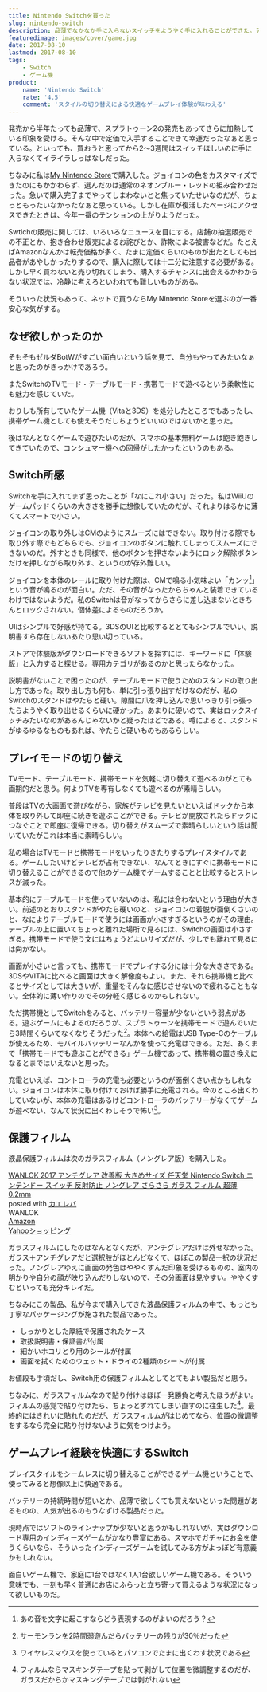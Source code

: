 ```yaml
---
title: Nintendo Switchを買った
slug: nintendo-switch
description: 品薄でなかなか手に入らないスイッチをようやく手に入れることができた。テレビの大画面で遊びながら、家族がテレビを見たいと言ったら、即座に携帯モードに切り替えてプレイを続行できる。このゲーム体験が快適すぎて素晴らしい。
featuredimage: images/cover/game.jpg
date: 2017-08-10
lastmod: 2017-08-10
tags: 
    - Switch
    - ゲーム機
product:
    name: 'Nintendo Switch'
    rate: '4.5'
    comment: 'スタイルの切り替えによる快適なゲームプレイ体験が味わえる'
---
```


発売から半年たっても品薄で、スプラトゥーン2の発売もあってさらに加熱している印象を受ける。そんな中で定価で入手することできて幸運だったなぁと思っている。といっても、買おうと思ってから2〜3週間はスイッチほしいのに手に入らなくてイライラしっぱなしだった。

ちなみに私は<a href="https://store.nintendo.co.jp/">My Nintendo Store</a>で購入した。ジョイコンの色をカスタマイズできたのにもかかわらず、選んだのは通常のネオンブルー・レッドの組み合わせだった。急いで購入完了までやってしまわないとと焦っていたせいなのだが、ちょっともったいなかったなぁと思っている。しかし在庫が復活したページにアクセスできたときは、今年一番のテンションの上がりようだった。

Swtichの販売に関しては、いろいろなニュースを目にする。店舗の抽選販売での不正とか、抱き合わせ販売によるお詫びとか、詐欺による被害などだ。たとえばAmazonなんかは転売価格が多く、たまに定価くらいのものが出たとしても出品者があやしかったりするので、購入に際しては十二分に注意する必要がある。しかし早く買わないと売り切れてしまう、購入するチャンスに出会えるかわからない状況では、冷静に考えろといわれても難しいものがある。

そういった状況もあって、ネットで買うならMy Nintendo Storeを選ぶのが一番安心な気がする。

## なぜ欲しかったのか

そもそもゼルダBotWがすごい面白いという話を見て、自分もやってみたいなぁと思ったのがきっかけであろう。

またSwitchのTVモード・テーブルモード・携帯モードで遊べるという柔軟性にも魅力を感じていた。

おりしも所有していたゲーム機（Vitaと3DS）を処分したところでもあったし、携帯ゲーム機としても使えそうだしちょうどいいのではないかと思った。

後はなんとなくゲームで遊びたいのだが、スマホの基本無料ゲームは飽き飽きしてきていたので、コンシュマー機への回帰がしたかったというのもある。

## Switch所感

Switchを手に入れてまず思ったことが「なにこれ小さい」だった。私はWiiUのゲームパッドくらいの大きさを勝手に想像していたのだが、それよりはるかに薄くてスマートで小さい。

ジョイコンの取り外しはCMのようにスムーズにはできない。取り付ける際でも取り外す際でもどちらでも、ジョイコンのボタンに触れてしまってスムーズにできないのだ。外すときも同様で、他のボタンを押さないようにロック解除ボタンだけを押しながら取り外す、というのが存外難しい。

ジョイコンを本体のレールに取り付けた際は、CMで鳴る小気味よい「カンッ[^1]」という音が鳴るのが面白い。ただ、その音がなったからちゃんと装着できているわけではないようだ。私のSwitchは音がなってからさらに差し込まないときちんとロックされない。個体差によるものだろうか。

UIはシンプルで好感が持てる。3DSのUIと比較するととてもシンプルでいい。説明書すら存在しないあたり思い切っている。

ストアで体験版がダウンロードできるソフトを探すには、キーワードに「体験版」と入力すると探せる。専用カテゴリがあるのかと思ったらなかった。

説明書がないことで困ったのが、テーブルモードで使うためのスタンドの取り出し方であった。取り出し方も何も、単に引っ張り出すだけなのだが、私のSwitchのスタンドはやたらと硬い。隙間に爪を押し込んで思いっきり引っ張ったらようやく取り出せるくらいに硬かった。あまりに硬いので、実はロックスイッチみたいなのがあるんじゃないかと疑ったほどである。噂によると、スタンドがゆるゆるなものもあれば、やたらと硬いものもあるらしい。

## プレイモードの切り替え

TVモード、テーブルモード、携帯モードを気軽に切り替えて遊べるのがとても画期的だと思う。何よりTVを専有しなくても遊べるのが素晴らしい。

普段はTVの大画面で遊びながら、家族がテレビを見たいといえばドックから本体を取り外して即座に続きを遊ぶことができる。テレビが開放されたらドックにつなぐことで即座に復帰できる。切り替えがスムーズで素晴らしいという話は聞いていたがこれは本当に素晴らしい。

私の場合はTVモードと携帯モードをいったりきたりするプレイスタイルである。ゲームしたいけどテレビが占有できない、なんてときにすぐに携帯モードに切り替えることができるので他のゲーム機でゲームすることと比較するとストレスが減った。

基本的にテーブルモードを使っていないのは、私には合わないという理由が大きい。前述のとおりスタンドがやたら硬いのと、ジョイコンの着脱が面倒くさいのと、なによりテーブルモードで使うには画面が小さすぎるというのがその理由。テーブルの上に置いてちょっと離れた場所で見るには、Switchの画面は小さすぎる。携帯モードで使う文にはちょうどよいサイズだが、少しでも離れて見るには向かない。

画面が小さいと言っても、携帯モードでプレイする分には十分な大きさである。3DSやVITAに比べると画面は大きく解像度もよい。また、それら携帯機と比べるとサイズとしては大きいが、重量をそんなに感じさせないので疲れることもない。全体的に薄い作りのでその分軽く感じるのかもしれない。

ただ携帯機としてSwitchをみると、バッテリー容量が少ないという弱点がある。遊ぶゲームにもよるのだろうが、スプラトゥーンを携帯モードで遊んでいたら3時間くらいでなくなりそうだった[^2]。本体への給電はUSB Type-Cのケーブルが使えるため、モバイルバッテリーなんかを使って充電はできる。ただ、あくまで「携帯モードでも遊ぶことができる」ゲーム機であって、携帯機の置き換えになるとまではいえないと思った。

充電といえば、コントローラの充電も必要というのが面倒くさい点かもしれない。ジョイコンは本体に取り付けておけば勝手に充電される。今のところ出くわしていないが、本体の充電はあるけどコントローラのバッテリーがなくてゲームが遊べない、なんて状況に出くわしそうで怖い[^3]。

## 保護フィルム

液晶保護フィルムは次のガラスフィルム（ノングレア版）を購入した。

<div class="cstmreba">
<div class="kaerebalink-box">
<div class="kaerebalink-image"><a href="https://www.amazon.co.jp/exec/obidos/ASIN/B06XJJ3PPB/illusionspace-22/" target="_blank" rel="nofollow" ><img alt=""  src="https://images-fe.ssl-images-amazon.com/images/I/41GtEZsve2L._SL160_.jpg" style="border: none;" /></a></div>
<div class="kaerebalink-info">
<div class="kaerebalink-name"><a href="https://www.amazon.co.jp/exec/obidos/ASIN/B06XJJ3PPB/illusionspace-22/" target="_blank" rel="nofollow" >WANLOK 2017 アンチグレア 改善版 大きめサイズ 任天堂 Nintendo Switch ニンテンドー スイッチ 反射防止 ノングレア さらさら ガラス フィルム 超薄 0.2mm</a>
<div class="kaerebalink-powered-date">posted with <a href="https://kaereba.com" rel="nofollow" target="_blank">カエレバ</a></div>
</div>
<div class="kaerebalink-detail"> WANLOK     </div>
<div class="kaerebalink-link1">
<div class="shoplinkamazon"><a href="https://www.amazon.co.jp/gp/search?keywords=WANLOK%E3%80%80%E3%82%AC%E3%83%A9%E3%82%B9%E3%80%80%E3%82%A2%E3%83%B3%E3%83%81%E3%82%B0%E3%83%AC%E3%82%A2%20Nintendo%20Switch%E3%80%80%E3%82%B9%E3%82%A4%E3%83%83%E3%83%81&#038;__mk_ja_JP=%E3%82%AB%E3%82%BF%E3%82%AB%E3%83%8A&#038;tag=illusionspace-22" target="_blank" rel="nofollow" >Amazon</a></div>
<div class="shoplinkyahoo"><a href="//ck.jp.ap.valuecommerce.com/servlet/referral?sid=3085416&#038;pid=882193779&#038;vc_url=http%3A%2F%2Fsearch.shopping.yahoo.co.jp%2Fsearch%3Fp%3DWANLOK%25E3%2580%2580%25E3%2582%25AC%25E3%2583%25A9%25E3%2582%25B9%25E3%2580%2580%25E3%2582%25A2%25E3%2583%25B3%25E3%2583%2581%25E3%2582%25B0%25E3%2583%25AC%25E3%2582%25A2%2520Nintendo%2520Switch%25E3%2580%2580%25E3%2582%25B9%25E3%2582%25A4%25E3%2583%2583%25E3%2583%2581&#038;vcptn=kaereba" target="_blank" rel="nofollow" >Yahooショッピング<img alt=""  src="//ad.jp.ap.valuecommerce.com/servlet/gifbanner?sid=3085416&#038;pid=882193779" height="1" width="1"></a></div>
</div>
</div>
<div class="booklink-footer"></div>
</div>
</div>

ガラスフィルムにしたのはなんとなくだが、アンチグレアだけは外せなかった。ガラス＋アンチグレアだと選択肢がほとんどなくて、ほぼこの製品一択の状況だった。ノングレアゆえに画面の発色はややくすんだ印象を受けるものの、室内の明かりや自分の顔が映り込んだりしないので、その分画面は見やすい。ややくすむといっても充分キレイだ。

ちなみにこの製品、私が今まで購入してきた液晶保護フィルムの中で、もっとも丁寧なパッケージングが施された製品であった。

- しっかりとした厚紙で保護されたケース
- 取扱説明書・保証書が付属
- 細かいホコリとり用のシールが付属
- 画面を拭くためのウェット・ドライの2種類のシートが付属

お値段も手頃だし、Switch用の保護フィルムとしてとてもよい製品だと思う。

ちなみに、ガラスフィルムなので貼り付けはほぼ一発勝負と考えたほうがよい。フィルムの感覚で貼り付けたら、ちょっとずれてしまい直すのに往生した[^4]。最終的にはきれいに貼れたのだが、ガラスフィルムがはじめてなら、位置の微調整をするなら完全に貼り付けないように気をつけよう。

## ゲームプレイ経験を快適にするSwitch

プレイスタイルをシームレスに切り替えることができるゲーム機ということで、使ってみると想像以上に快適である。

バッテリーの持続時間が短いとか、品薄で欲しくても買えないといった問題があるものの、人気が出るのもうなずける製品だった。

現時点ではソフトのラインナップが少ないと思うかもしれないが、実はダウンロード専用のインディーズゲームがかなり豊富にある。スマホでガチャにお金を使うくらいなら、そういったインディーズゲームを試してみる方がよっぽど有意義かもしれない。

面白いゲーム機で、家庭に1台ではなく1人1台欲しいゲーム機である。そういう意味でも、一刻も早く普通にお店にふらっと立ち寄って買えるような状況になって欲しいものだ。

[^1]: あの音を文字に起こすならどう表現するのがよいのだろう？
[^2]: サーモンランを2時間弱遊んだらバッテリーの残りが30％だった
[^3]: ワイヤレスマウスを使っているとパソコンでたまに出くわす状況である
[^4]: フィルムならマスキングテープを貼って剥がして位置を微調整するのだが、ガラスだからかマスキングテープでは剥がれない
